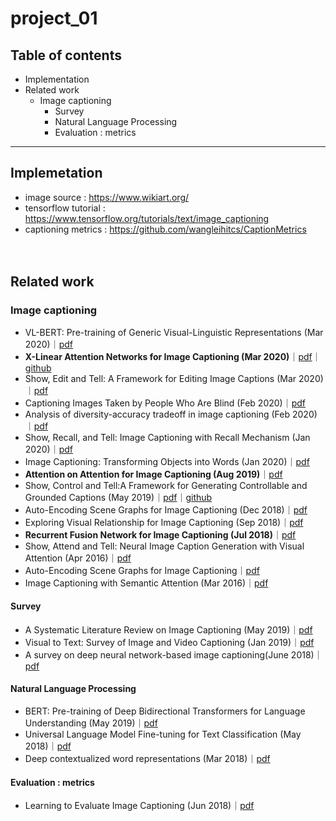 # project_01

## Table of contents

- Implementation
- Related work
  - Image captioning
    - Survey
    - Natural Language Processing
    - Evaluation : metrics

    
---


## Implemetation
- image source : https://www.wikiart.org/
- tensorflow tutorial : https://www.tensorflow.org/tutorials/text/image_captioning
- captioning metrics : https://github.com/wangleihitcs/CaptionMetrics
<br><br><br>

## Related work

### Image captioning

- VL-BERT: Pre-training of Generic Visual-Linguistic Representations (Mar 2020)｜[pdf](https://openreview.net/forum?id=SygXPaEYvH)
- <b>X-Linear Attention Networks for Image Captioning (Mar 2020)</b>｜[pdf](https://arxiv.org/abs/2003.14080)｜[github](https://github.com/Panda-Peter/image-captioning)
- Show, Edit and Tell: A Framework for Editing Image Captions (Mar 2020)｜[pdf](https://arxiv.org/abs/2003.03107)
- Captioning Images Taken by People Who Are Blind (Feb 2020)｜[pdf](https://arxiv.org/abs/2002.08565)
- Analysis of diversity-accuracy tradeoff in image captioning (Feb 2020)｜[pdf](https://arxiv.org/abs/2002.11848)
- Show, Recall, and Tell: Image Captioning with Recall Mechanism (Jan 2020)｜[pdf](https://arxiv.org/abs/2001.05876)
- Image Captioning: Transforming Objects into Words (Jan 2020)｜[pdf](https://arxiv.org/abs/1906.05963)
- <b>Attention on Attention for Image Captioning (Aug 2019)</b>｜[pdf](https://arxiv.org/abs/1908.06954)
- Show, Control and Tell:A Framework for Generating Controllable and Grounded Captions (May 2019)｜[pdf](https://arxiv.org/pdf/1811.10652.pdf)｜[github](https://github.com/aimagelab/show-control-and-tell)
- Auto-Encoding Scene Graphs for Image Captioning (Dec 2018)｜[pdf](https://arxiv.org/abs/1812.02378)
- Exploring Visual Relationship for Image Captioning (Sep 2018)｜[pdf](https://arxiv.org/abs/1809.07041)
- <b>Recurrent Fusion Network for Image Captioning (Jul 2018)</b>｜[pdf](https://arxiv.org/abs/1807.09986)
- Show, Attend and Tell: Neural Image Caption Generation with Visual Attention (Apr 2016)｜[pdf](https://arxiv.org/abs/1502.03044)
- Auto-Encoding Scene Graphs for Image Captioning｜[pdf](https://arxiv.org/abs/1812.02378)
- Image Captioning with Semantic Attention (Mar 2016)｜[pdf](https://arxiv.org/abs/1603.03925)

#### Survey

- A Systematic Literature Review on Image Captioning (May 2019)｜[pdf](https://www.mdpi.com/2076-3417/9/10/2024)
- Visual to Text: Survey of Image and Video Captioning (Jan 2019)｜[pdf](https://www.researchgate.net/publication/330708929_Visual_to_Text_Survey_of_Image_and_Video_Captioning)
- A survey on deep neural network-based image captioning(June 2018)｜[pdf](https://link.springer.com/article/10.1007/s00371-018-1566-y)


#### Natural Language Processing

- BERT: Pre-training of Deep Bidirectional Transformers for Language Understanding (May 2019)｜[pdf](https://arxiv.org/abs/1810.04805)
- Universal Language Model Fine-tuning for Text Classification (May 2018)｜[pdf](https://arxiv.org/abs/1801.06146v5)
- Deep contextualized word representations (Mar 2018)｜[pdf](https://arxiv.org/abs/1802.05365v2)

#### Evaluation : metrics

- Learning to Evaluate Image Captioning (Jun 2018)｜[pdf](https://arxiv.org/abs/1806.06422)
